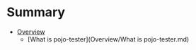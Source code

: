# Summary

* [Overview](Overview/README.md)
  * [What is pojo-tester](Overview/What is pojo-tester.md)

